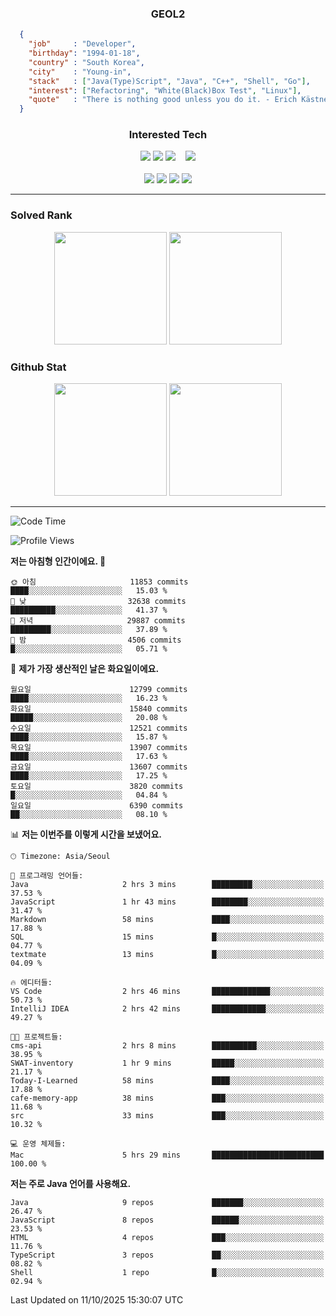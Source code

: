 <div align="center">

  ### GEOL2
</div>

```json
  {
    "job"     : "Developer",
    "birthday": "1994-01-18",
    "country" : "South Korea",
    "city"    : "Young-in",
    "stack"   : ["Java(Type)Script", "Java", "C++", "Shell", "Go"],
    "interest": ["Refactoring", "White(Black)Box Test", "Linux"], 
    "quote"   : "There is nothing good unless you do it. - Erich Kästner"
  }
  ```
  
<div align="center">
  
  ### Interested Tech
  
  <!-- <img src="https://img.shields.io/badge/Laravel-F05340?style=flat-square&logo=Laravel&logoColor=white"> -->
  <img src="https://img.shields.io/badge/SpringBoot-6DB33F?style=flat-square&logo=SpringBoot&logoColor=white">
  <!-- <img src="https://img.shields.io/badge/-NestJs-ea2845?style=flat-square&logo=nestjs&logoColor=white"> -->
  <!-- <img src="https://img.shields.io/badge/Express-000000?style=flat-square&logo=Express&logoColor=white"> -->
  <!-- <img src="https://img.shields.io/badge/Three.js-000000?style=flat-square&logo=Three.js&logoColor=white"> -->
  <img src="https://img.shields.io/badge/React-61DAFB?style=flat-square&logo=React&logoColor=black">
  <!-- <img src="https://img.shields.io/badge/next.js-000000?style=flat-square&logo=nextdotjs&logoColor=white"> -->
  <img src="https://img.shields.io/badge/OpenAI-%23412991?style=flat-square&logo=openai&logoColor=white">
  &nbsp;&nbsp;
  <!-- <br><br> -->
  
  <img src="https://img.shields.io/badge/junit-%23E33332?style=flat-square&logo=junit5&logoColor=white">
  <!-- <img src="https://img.shields.io/badge/Jest-323330?style=flat-square&logo=Jest&logoColor=white"> -->
  <br><br>
  
  <img src="https://img.shields.io/badge/Java-ED8B00?style=flat-square&logo=openjdk&logoColor=white">
  <img src="https://img.shields.io/badge/JavaScript-F7DF1E?style=flat-square&logo=JavaScript&logoColor=black">
  <img src="https://img.shields.io/badge/TypeScript-007acc?style=flat-square&logo=TypeScript&logoColor=black">
  <img src="https://img.shields.io/badge/Go-00ADD8?logo=Go&logoColor=white&style=flat-square">
  <!-- <img src="https://img.shields.io/badge/MySQL-4479A1?style=flat-square&logo=mysql&logoColor=white"><br> -->

</div>

------------

  ### Solved Rank
  
  <div align="center">
    <img height="180em" src="https://mazassumnida.wtf/api/v2/generate_badge?boj=geol2">
    <img height="180em" src="https://leetcard.jacoblin.cool/Geol2?theme=light&font=Gugi&border=0&radius=20">
  </div>
  
  ### Github Stat 
  <div align="center">
    <img height="180em" src="https://github-readme-stats-omega-five-90.vercel.app/api/?username=geol2&show_icons=true&theme=dark">
    <img height="180em" src="https://github-readme-stats-omega-five-90.vercel.app/api/top-langs/?username=geol2&show_icons=true&hide=cmake,EJS,css,scss,html,VUE&layout=compact&theme=dark&exclude_repo=raspi-web&count_private=true&langs_count=10">
  </div>
  
------------

  <!--START_SECTION:waka-->
![Code Time](http://img.shields.io/badge/Code%20Time-4%2C471%20hrs%208%20mins-blue)

![Profile Views](http://img.shields.io/badge/Profile%20Views-17-blue)

**저는 아침형 인간이에요. 🐤** 

```text
🌞 아침                     11853 commits       ████░░░░░░░░░░░░░░░░░░░░░   15.03 % 
🌆 낮　                     32638 commits       ██████████░░░░░░░░░░░░░░░   41.37 % 
🌃 저녁                     29887 commits       █████████░░░░░░░░░░░░░░░░   37.89 % 
🌙 밤　                     4506 commits        █░░░░░░░░░░░░░░░░░░░░░░░░   05.71 % 
```
📅 **제가 가장 생산적인 날은 화요일이에요.** 

```text
월요일                      12799 commits       ████░░░░░░░░░░░░░░░░░░░░░   16.23 % 
화요일                      15840 commits       █████░░░░░░░░░░░░░░░░░░░░   20.08 % 
수요일                      12521 commits       ████░░░░░░░░░░░░░░░░░░░░░   15.87 % 
목요일                      13907 commits       ████░░░░░░░░░░░░░░░░░░░░░   17.63 % 
금요일                      13607 commits       ████░░░░░░░░░░░░░░░░░░░░░   17.25 % 
토요일                      3820 commits        █░░░░░░░░░░░░░░░░░░░░░░░░   04.84 % 
일요일                      6390 commits        ██░░░░░░░░░░░░░░░░░░░░░░░   08.10 % 
```


📊 **저는 이번주를 이렇게 시간을 보냈어요.** 

```text
🕑︎ Timezone: Asia/Seoul

💬 프로그래밍 언어들: 
Java                     2 hrs 3 mins        █████████░░░░░░░░░░░░░░░░   37.53 % 
JavaScript               1 hr 43 mins        ████████░░░░░░░░░░░░░░░░░   31.47 % 
Markdown                 58 mins             ████░░░░░░░░░░░░░░░░░░░░░   17.88 % 
SQL                      15 mins             █░░░░░░░░░░░░░░░░░░░░░░░░   04.77 % 
textmate                 13 mins             █░░░░░░░░░░░░░░░░░░░░░░░░   04.09 % 

🔥 에디터들: 
VS Code                  2 hrs 46 mins       █████████████░░░░░░░░░░░░   50.73 % 
IntelliJ IDEA            2 hrs 42 mins       ████████████░░░░░░░░░░░░░   49.27 % 

🐱‍💻 프로젝트들: 
cms-api                  2 hrs 8 mins        ██████████░░░░░░░░░░░░░░░   38.95 % 
SWAT-inventory           1 hr 9 mins         █████░░░░░░░░░░░░░░░░░░░░   21.17 % 
Today-I-Learned          58 mins             ████░░░░░░░░░░░░░░░░░░░░░   17.88 % 
cafe-memory-app          38 mins             ███░░░░░░░░░░░░░░░░░░░░░░   11.68 % 
src                      33 mins             ███░░░░░░░░░░░░░░░░░░░░░░   10.32 % 

💻 운영 체제들: 
Mac                      5 hrs 29 mins       █████████████████████████   100.00 % 
```

**저는 주로 Java 언어를 사용해요.** 

```text
Java                     9 repos             ███████░░░░░░░░░░░░░░░░░░   26.47 % 
JavaScript               8 repos             ██████░░░░░░░░░░░░░░░░░░░   23.53 % 
HTML                     4 repos             ███░░░░░░░░░░░░░░░░░░░░░░   11.76 % 
TypeScript               3 repos             ██░░░░░░░░░░░░░░░░░░░░░░░   08.82 % 
Shell                    1 repo              █░░░░░░░░░░░░░░░░░░░░░░░░   02.94 % 
```




 Last Updated on 11/10/2025 15:30:07 UTC
<!--END_SECTION:waka-->

<div align="center">
  
  <!-- [![Hits](https://hits.seeyoufarm.com/api/count/incr/badge.svg?url=https%3A%2F%2Fgithub.com%2Fgeol2&count_bg=%2379C83D&title_bg=%23555555&icon=myspace.svg&icon_color=%23E7E7E7&title=hits&edge_flat=false)](https://hits.seeyoufarm.com) -->
  
</div>

<!--
**Geol2/Geol2** is a ✨ _special_ ✨ repository because its `README.md` (this file) appears on your GitHub profile.

Here are some ideas to get you started:
- 🔭 I’m currently working on ...
- 🌱 I’m currently learning ...
- 👯 I’m looking to collaborate on ...
- 🤔 I’m looking for help with ...
- 💬 Ask me about ...
- 📫 How to reach me: ...
- 😄 Pronouns: ...
- ⚡ Fun fact: ...
-->
